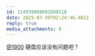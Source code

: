 ```yaml
---
id: 114939808082808118
date: 2025-07-30T02:24:46.482Z
reply: true
media_attachments: 0
---
```


[@1900](https://social.1900.live/@1900) 硬盘应该没有问题吧？


